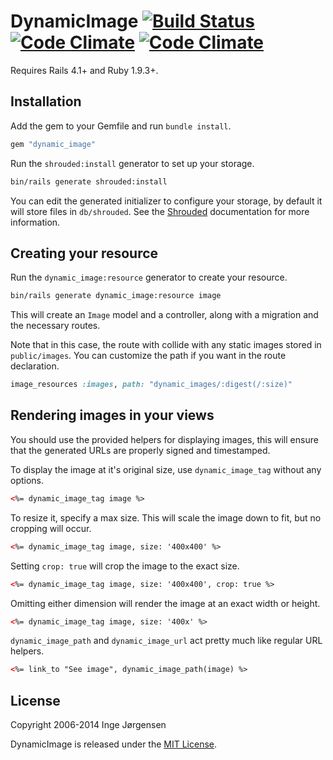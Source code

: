# DynamicImage [![Build Status](https://travis-ci.org/elektronaut/dynamic_image.png)](https://travis-ci.org/elektronaut/dynamic_image) [![Code Climate](https://codeclimate.com/github/elektronaut/dynamic_image.png)](https://codeclimate.com/github/elektronaut/dynamic_image) [![Code Climate](https://codeclimate.com/github/elektronaut/dynamic_image/coverage.png)](https://codeclimate.com/github/elektronaut/dynamic_image)

Requires Rails 4.1+ and Ruby 1.9.3+.

## Installation

Add the gem to your Gemfile and run `bundle install`.

```ruby
gem "dynamic_image"
```

Run the `shrouded:install` generator to set up your storage.

```sh
bin/rails generate shrouded:install
```

You can edit the generated initializer to configure your storage, by default it
will store files in `db/shrouded`. See the
[Shrouded](https://github.com/elektronaut/shrouded) documentation for more
information.

## Creating your resource

Run the `dynamic_image:resource` generator to create your resource.

```sh
bin/rails generate dynamic_image:resource image
```

This will create an `Image` model and a controller, along with a migration and
the necessary routes.

Note that in this case, the route with collide with any static images stored
in `public/images`. You can customize the path if you want in the route
declaration.

```ruby
image_resources :images, path: "dynamic_images/:digest(/:size)"
```

## Rendering images in your views

You should use the provided helpers for displaying images, this will ensure
that the generated URLs are properly signed and timestamped.

To display the image at it's original size, use `dynamic_image_tag` without
any options.

```html
<%= dynamic_image_tag image %>
```

To resize it, specify a max size. This will scale the image down to fit, but
no cropping will occur.

```html
<%= dynamic_image_tag image, size: '400x400' %>
```

Setting `crop: true` will crop the image to the exact size.

```html
<%= dynamic_image_tag image, size: '400x400', crop: true %>
```

Omitting either dimension will render the image at an exact width or height.

```html
<%= dynamic_image_tag image, size: '400x' %>
```

`dynamic_image_path` and `dynamic_image_url` act pretty much like regular URL
helpers.

```html
<%= link_to "See image", dynamic_image_path(image) %>
```

## License

Copyright 2006-2014 Inge Jørgensen

DynamicImage is released under the
[MIT License](http://www.opensource.org/licenses/MIT).